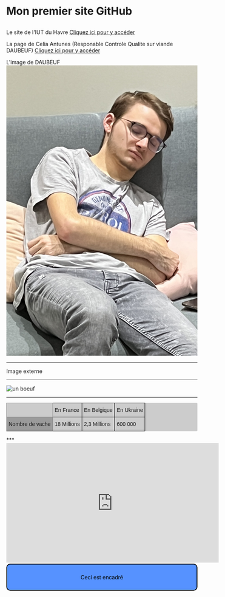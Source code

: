 # Mon premier site GitHub

##

Le site de l'IUT du Havre
[Cliquez ici pour y accéder](https://www-iut.univ-lehavre.fr)

La page de Celia Antunes (Responable Controle Qualite sur viande DAUBEUF)
[Cliquez ici pour y accéder](./celia.md)

L'image de DAUBEUF
<img src="./images/clemich.JPG" alt="Voici une image de clemich" title="Un pokémon sauvage est aparut"/>

***

Image externe 

***

<img src="https://st4.depositphotos.com/1830989/28374/i/450/depositphotos_283741610-stock-photo-cute-cow-portrait.jpg" alt="un boeuf" title="un boeuf">

*** 

<style type="text/css">
.tg  {border-collapse:collapse;border-spacing:0;}
.tg td{border-color:black;border-style:solid;border-width:1px;font-family:Arial, sans-serif;font-size:14px;
  overflow:hidden;padding:10px 5px;word-break:normal;}
.tg th{border-color:black;border-style:solid;border-width:1px;font-family:Arial, sans-serif;font-size:14px;
  font-weight:normal;overflow:hidden;padding:10px 5px;word-break:normal;}
.tg .tg-266k{background-color:#9b9b9b;border-color:inherit;text-align:left;vertical-align:top}
.tg .tg-0pky{border-color:inherit;text-align:left;vertical-align:top}
.tg .tg-0lax{text-align:left;vertical-align:top}

.encadre{
	background-color: #5692FF;
	border-radius: 10px;
	border: 2px solid #000;
	padding: 25px;
	color: black;
	text-align: center;
}

.tableau {
	margin: 0 auto;
	background-color: #ccc;
	border-radius: 3px;
}
</style>

<div class="tableau">
<table class="tg">
<thead>
  <tr>
	<th class="tg-0pky"></th>
	<th class="tg-0lax">En France</th>
	<th class="tg-0lax">En Belgique</th>
	<th class="tg-0lax">En Ukraine</th>
  </tr>
</thead>
<tbody>
  <tr>
	<td class="tg-266k">Nombre de vache</td>
	<td class="tg-0lax">18 Millions</td>
	<td class="tg-0lax">2,3 Millions</td>
	<td class="tg-0lax">600 000</td>
  </tr>
</tbody>
</table>
</div>
***

<iframe width="560" height="315" src="https://www.youtube.com/embed/b8HVQtIoBYU" title="YouTube video player" frameborder="0" allow="accelerometer; autoplay; clipboard-write; encrypted-media; gyroscope; picture-in-picture; web-share" allowfullscreen></iframe>

<div class="encadre">Ceci est encadré </div>
